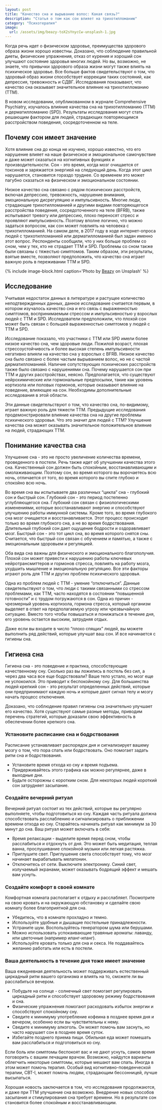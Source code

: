 ```yaml
---
layout: post
title: "Качество сна и вырывание волос: Какая связь?"
description: "Статья о том как сон влияет на трихотилломанию"
category: "Психотерапия"
image:
  url: /assets/img/beazy-toX2sYnycCw-unsplash-1.jpg
---
```


Когда речь идет о физическом здоровье, преимущества здорового образа жизни хорошо известны. Доказано, что соблюдение 
правильной диеты, физические упражнения, отказ от курения и хороший сон улучшают состояние здоровья многих людей. 
Но вы, возможно, не знаете, что привычки здорового образа жизни могут также влиять на психическое здоровье. 
Все больше фактов свидетельствуют о том, что здоровый образ жизни способствует коррекции таких состояний, как депрессия, 
тревожность и СДВГ. Исследования показывают, что качество сна оказывает значительное влияние на трихотилломанию (ТТМ).

В новом исследовании, опубликованном в журнале Comprehensive Psychiatry, изучалось влияние качества сна на трихотилломанию 
(ТТМ) и дерматилломанию (SPD). Результаты исследования могут стать решающим фактором для людей, страдающих повторяющимся 
расстройством поведения, сосредоточенном на теле.


## Почему сон имеет значение

Хотя влияние сна до конца не изучено, хорошо известно, что его нарушение влияет на наше физическое и 
эмоциональное самочувствие и даже может сказаться на когнитивных функциях и производительности. Сон - это время, 
когда мозг очищается от токсинов и заряжается энергией на следующий день. Когда этот цикл нарушается, становится 
гораздо труднее. Со временем это может пагубно сказаться на физическом и эмоциональном состоянии.

Низкое качество сна связано с рядом психических расстройств, включая депрессию, тревожность, нарушение внимания, 
эмоциональную дисрегуляцию и импульсивность. Многие люди, страдающие трихотилломанией и другими видами повторяющегося 
расстройства поведения, сосредоточенного на теле (BFRB), также испытывают тревогу или депрессию, плохо переносят 
стресс и проявляют импульсивность. Поэтому вполне логично, что можно задаться вопросом, как сон может повлиять на человека с 
трихотилломанией. На самом деле, в 2017 году в ходе интернет-опроса людей с трихотилломанией или дерматилломанией был 
задан именно этот вопрос. Респонденты сообщили, что у них больше проблем со сном, чем у тех, кто не страдает ТТМ и SPD. 
Проблемы со сном также были связаны с тяжестью симптомов. Таким образом, эти результаты, взятые вместе, позволяют предположить, 
что качество сна играет важную роль в переживании ТТМ и SPD.

{% include image-block.html
caption='Photo by <a href="https://unsplash.com/@beazy" rel="nofollow">Beazy</a> on Unsplash'
%}

## Исследование

Учитывая недостаток данных в литературе и растущее количество неподтвержденных данных, данное исследование считается 
первым, в котором изучалось качество сна и его связь с выраженностью симптомов, воспринимаемым стрессом и импульсивностью 
у взрослых людей с ТТМ и SPD. Исследователи предположили, что плохой сон может быть связан с большей выраженностью 
симптомов у людей с ТТМ и SPD.

Исследование показало, что участники с ТТМ или SPD имели более низкое качество сна, чем здоровые люди. Пожилой возраст, 
плохая стрессоустойчивость и более высокая степень импульсивности негативно влияли на качество сна у взрослых с BFRB. 
Низкое качество сна было связано с более частым вырыванием волос, но не с частой дерматилломанией. Наличие сопутствующих 
психических расстройств также было связано с нарушениями сна. Почему нарушается сон при ТТМ и других расстройствах, неясно. 
Предполагается, что существуют нейрохимические или гормональные предпосылки, такие как уровень кортизола или половых гормонов, 
которые оказывают влияние на поведение, влияющее на сон. Необходимы дополнительные исследования в этой области.

Эти данные свидетельствуют о том, что качество сна, по-видимому, играет важную роль для тяжести ТТМ. Предыдущие исследования 
продемонстрировали влияние качества сна на другие проблемы психического здоровья. Что это значит для людей с ТТМ? Улучшение 
качества сна может оказывать значительное положительное влияние на людей, страдающих ТТМ.


## Понимание качества сна

Улучшение сна - это не просто увеличение количества времени, проведенного в постели. Речь также идет об улучшении 
качества этого сна. Качественный сон должен быть спокойным, восстанавливающим и омолаживающим. Поэтому сон, во время 
которого вы ворочаетесь всю ночь, отличается от того, во время которого вы спите глубоко и спокойно всю ночь.

Во время сна вы испытываете два различных “цикла” сна - глубокий сон и быстрый сон. Глубокий сон - это период постепенно 
углубляющегося сна. Глубокий сон связан с физиологическими изменениями, которые восстанавливают энергию и способствуют 
улучшению работы иммунной системы. Кроме того, во время глубокого сна мозг очищается и восстанавливается. Этот процесс 
происходит только во время глубокого сна, а не во время бодрствования. Длительный глубокий сон дает ощущение бодрости и 
оздоравливает мозг.  Быстрый сон - это тот цикл сна, во время которого снятся сны. Считается, что быстрый сон связан с 
обучением и памятью, а также с эмоциональным здоровьем и регуляцией.

Оба вида сна важны для физического и эмоционального благополучия. Плохой сон может привести к нарушению работы ключевых 
нейротрансмиттеров и гормонов стресса, повлиять на работу мозга, ухудшить мышление и эмоциональную регуляцию. Все эти 
факторы играют роль для ТТМ и других проблем психического здоровья.

Одна из проблем людей с ТТМ - умение “отключиться”. Данные свидетельствуют о том, что люди с такими связанными со 
стрессом проблемами, как ТТМ, часто находятся в состоянии “повышенной готовности” и с трудом погружаются в сон. 
Одна из причин - чрезмерный уровень кортизола, гормона стресса, который организм выделяет в ответ на предполагаемую 
угрозу или чрезвычайную ситуацию. Вместо того чтобы повышаться и понижаться в течение дня, его уровень остается высоким, 
затрудняя отдых.

Даже если вы входите в число “плохо спящих” людей, вы можете выполнить ряд действий, которые улучшат ваш сон. И все начинается с гигиены сна.

## Гигиена сна

Гигиена сна - это поведение и практика, способствующие качественному сну. Сколько раз вы ложились в постель без сил, 
а через два часа все еще бодрствовали? Ваше тело устало, но мозг еще не успокоился. Это приводит к беспокойному сну. 
Для большинства людей крепкий сон - это результат определенных действий, которые они предпринимают каждую ночь и 
которые дают сигнал телу и мозгу начать процесс отключения.

Доказано, что соблюдение правил гигиены сна значительно улучшает его качество. Хотя существуют самые разные методы, 
приводим перечень стратегий, которые доказали свою эффективность в обеспечении более крепкого сна.


### Установите расписание сна и бодрствования

Расписание устанавливает распорядок дня и сигнализирует вашему мозгу о том, что пора спать или бодрствовать. 
Оно помогает задать ритм сна и бодрствования.

- Установите время отхода ко сну и время подъема.
- Придерживайтесь этого графика как можно регулярнее, даже в выходные дни.
- Будьте осторожны с коротким сном. Для некоторых людей короткий сон затрудняет засыпание.

### Создайте вечерний ритуал

Вечерний ритуал состоит из тех действий, которые вы регулярно выполняете, чтобы подготовиться ко сну. Каждая 
часть ритуала должна способствовать расслаблению и сигнализировать о приближении времени отхода ко сну. 
Старайтесь начинать ритуал как минимум за 30 минут до сна. Ваш ритуал может включать в себя:

- Время релаксации - выделите время перед сном, чтобы расслабиться и отдохнуть от дня. Это может быть медитация, 
теплая ванна, прослушивание спокойной музыки или легкая растяжка.
- Приглушите свет. Приглушение света способствует тому, что мозг начинает вырабатывать мелатонин.
- Отключитесь от сети. Выключите электронику. Синий свет, излучаемый экранами, может оказывать бодрящий эффект и мешать вам уснуть.

### Создайте комфорт в своей комнате

Комфортная комната располагает к отдыху и расслабляет. Посмотрите на свою кровать и на окружающую обстановку
и сделайте свою комнату более благоприятной для сна.

- Убедитесь, что в комнате прохладно и темно.
- Используйте удобные и дышащие постельные принадлежности.
- Устраните шум. Воспользуйтесь генератором шума или берушами.
- Можно использовать успокаивающие травяные ароматы: лаванду, или цветочные (например иланг-иланг).
- Используйте кровать только для сна и секса. Не поддавайтесь желанию работать или есть в постели.


### Ваша деятельность в течение дня тоже имеет значение

Ваша ежедневная деятельность может поддерживать естественный циркадный ритм вашего организма 
и влиять на то, сможете ли вы расслабиться вечером.

- Побудьте на солнце - солнечный свет помогает регулировать циркадный ритм и способствует здоровому режиму бодрствования и сна.
- Физические упражнения помогают расходовать избыток энергии и способствуют спокойному сну.
- Сведите к минимуму употребление кофеина в позднее время дня и вечером, особенно если вы чувствительны к нему.
- Сведите к минимуму алкоголь. Он может помочь вам заснуть, но часто нарушает сон в позднее время суток.  
- Избегайте позднего приема пищи. Обильная еда может помешать вам расслабиться и подготовиться ко сну.

Если боль или симптомы беспокоят вас и не дают уснуть, самое время поговорить с вашим лечащим врачом. Возможно, найдутся 
варианты облегчить некоторые симптомы, которые мешают вам спать. Иногда в этом может помочь терапия. Особый вид когнитивно-поведенческой терапии, 
CBT-I, может помочь людям, страдающим бессонницей, лучше высыпаться.

Хорошая новость заключается в том, что исследования продолжаются, и даже при ТТМ улучшение сна возможно. Внедрение новых способов 
засыпания и стимулирования сна требует времени. Но в результате сон становится более спокойным и восстанавливающим.
